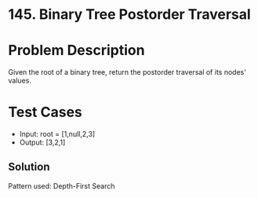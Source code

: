 # 145. Binary Tree Postorder Traversal

# Problem Description

Given the root of a binary tree, return the postorder traversal of its nodes' values.

# Test Cases

- Input: root = [1,null,2,3]
- Output: [3,2,1]

## Solution

Pattern used: Depth-First Search